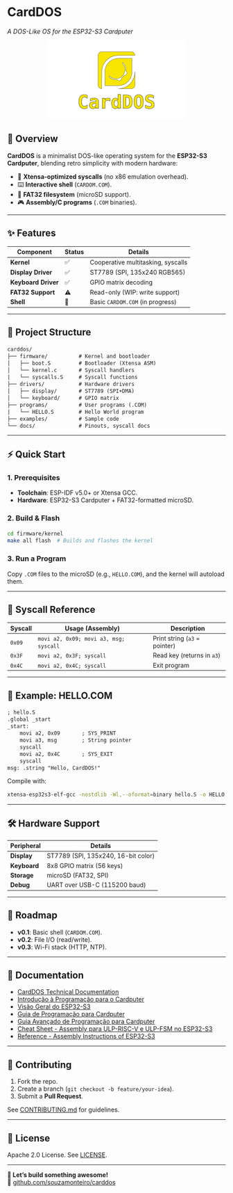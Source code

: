 # **CardDOS**  
*A DOS-Like OS for the ESP32-S3 Cardputer*  

<p align="center">
  <img src="images/CardDOS-Logo.png" alt="CardDOS Banner" width="320">
</p>

## **📌 Overview**  
**CardDOS** is a minimalist DOS-like operating system for the **ESP32-S3 Cardputer**, blending retro simplicity with modern hardware:  
- 🚀 **Xtensa-optimized syscalls** (no x86 emulation overhead).  
- ⌨️ **Interactive shell** (`CARDOM.COM`).  
- 📁 **FAT32 filesystem** (microSD support).  
- 🎮 **Assembly/C programs** (`.COM` binaries).  

---

## **✨ Features**  
| **Component**       | **Status** | **Details**                          |
|---------------------|------------|--------------------------------------|
| **Kernel**          | ✅         | Cooperative multitasking, syscalls   |
| **Display Driver**  | ✅         | ST7789 (SPI, 135x240 RGB565)        |
| **Keyboard Driver** | ✅         | GPIO matrix decoding                 |
| **FAT32 Support**   | ⚠️         | Read-only (WIP: write support)       |
| **Shell**           | 🚧         | Basic `CARDOM.COM` (in progress)     |

---

## **📂 Project Structure**  
```plaintext
carddos/
├── firmware/          # Kernel and bootloader
│   ├── boot.S         # Bootloader (Xtensa ASM)
│   └── kernel.c       # Syscall handlers
|   └── syscalls.S     # Syscall functions
├── drivers/           # Hardware drivers
│   ├── display/       # ST7789 (SPI+DMA)
│   └── keyboard/      # GPIO matrix
├── programs/          # User programs (.COM)
|   └── HELLO.S        # Hello World program
├── examples/          # Sample code
└── docs/              # Pinouts, syscall docs
```

---

## **⚡ Quick Start**  
### **1. Prerequisites**  
- **Toolchain**: ESP-IDF v5.0+ or Xtensa GCC.  
- **Hardware**: ESP32-S3 Cardputer + FAT32-formatted microSD.  

### **2. Build & Flash**  
```bash
cd firmware/kernel
make all flash  # Builds and flashes the kernel
```

### **3. Run a Program**  
Copy `.COM` files to the microSD (e.g., `HELLO.COM`), and the kernel will autoload them.  

---

## **📜 Syscall Reference**  
| **Syscall**  | **Usage (Assembly)**               | **Description**               |
|--------------|-----------------------------------|-------------------------------|
| `0x09`       | `movi a2, 0x09; movi a3, msg; syscall` | Print string (`a3` = pointer) |
| `0x3F`       | `movi a2, 0x3F; syscall`          | Read key (returns in `a3`)    |
| `0x4C`       | `movi a2, 0x4C; syscall`          | Exit program                  |

---

## **📝 Example: HELLO.COM**  
```assembly
; hello.S
.global _start
_start:
    movi a2, 0x09       ; SYS_PRINT
    movi a3, msg        ; String pointer
    syscall
    movi a2, 0x4C       ; SYS_EXIT
    syscall
msg: .string "Hello, CardDOS!"
```

Compile with:  
```bash
xtensa-esp32s3-elf-gcc -nostdlib -Wl,--oformat=binary hello.S -o HELLO.COM
```

---

## **🛠️ Hardware Support**  
| **Peripheral**  | **Details**                          |
|-----------------|--------------------------------------|
| **Display**     | ST7789 (SPI, 135x240, 16-bit color) |
| **Keyboard**    | 8x8 GPIO matrix (56 keys)           |
| **Storage**     | microSD (FAT32, SPI)                |
| **Debug**       | UART over USB-C (115200 baud)       |

---

## **🚧 Roadmap**  
- **v0.1**: Basic shell (`CARDOM.COM`).  
- **v0.2**: File I/O (read/write).  
- **v0.3**: Wi-Fi stack (HTTP, NTP).  

---

## **📘 Documentation**

- [CardDOS Technical Documentation](<CardDOS Technical Documentation.md>)
- [Introdução à Programação para o Cardputer](<Introdução à Programação para o Cardputer.md>)
- [Visão Geral do ESP32-S3](<Visão Geral do ESP32-S3.md>)
- [Guia de Programação para Cardputer](<Guia de Programação para Cardputer.md>)
- [Guia Avançado de Programação para Cardputer](<Guia Avançado de Programação para Cardputer.md>)
- [Cheat Sheet - Assembly para ULP-RISC-V e ULP-FSM no ESP32-S3](<Cheat Sheet - Assembly para ULP-RISC-V e ULP-FSM no ESP32-S3.md>)
- [Reference - Assembly Instructions of ESP32-S3](<Reference - Assembly Instructions of ESP32-S3.md>)

---

## **🤝 Contributing**  
1. Fork the repo.  
2. Create a branch (`git checkout -b feature/your-idea`).  
3. Submit a **Pull Request**.  

See [CONTRIBUTING.md](CONTRIBUTING.md) for guidelines.  

---

## **📜 License**  
Apache 2.0 License. See [LICENSE](LICENSE).  

---

**🌟 Let’s build something awesome!**  
🔗 [github.com/souzamonteiro/carddos](https://github.com/souzamonteiro/carddos)  

